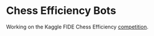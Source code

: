 # Chess Efficiency Bots

Working on the Kaggle FIDE Chess Efficiency [competition](https://www.kaggle.com/competitions/fide-google-efficiency-chess-ai-challenge/overview).